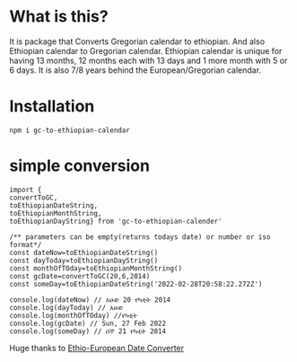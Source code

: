 # What is this?

It is package that Converts Gregorian calendar to ethiopian. And also Ethiopian calendar to Gregorian calendar. Ethiopian calendar is unique for having 13 months, 12 months each with 13 days and 1 more month with 5 or 6 days. It is also 7/8 years behind the European/Gregorian calendar.
# Installation

<code>npm i gc-to-ethiopian-calendar </code>

# simple conversion

```
import {
convertToGC,
toEthiopianDateString,
toEthiopianMonthString,
toEthiopianDayString} from 'gc-to-ethiopian-calender'

/** parameters can be empty(returns todays date) or number or iso format*/
const dateNow=toEthiopianDateString()
const dayToday=toEthiopianDayString()
const monthOfTOday=toEthiopianMonthString()
const gcDate=convertToGC(20,6,2014)
const someDay=toEthiopianDateString('2022-02-28T20:58:22.272Z')

console.log(dateNow) // እሁድ 20 የካቲት 2014
console.log(dayToday) // እሁድ
console.log(monthOfTOday) //የካቲት
console.log(gcDate) // Sun, 27 Feb 2022
console.log(someDay) // ሰኞ 21 የካቲት 2014
```


Huge thanks to [Ethio-European Date Converter](https://www.npmjs.com/package/ethiopian-calendar-date-converter)
